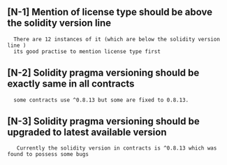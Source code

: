 ## [N-1] Mention of license type should  be above the solidity version line
      There are 12 instances of it (which are below the solidity version line )
      its good practise to mention license type first

## [N-2] Solidity pragma versioning should be exactly same in all contracts
      some contracts use ^0.8.13 but some are fixed to 0.8.13.

## [N-3] Solidity pragma versioning should be upgraded to latest available version
       Currently the solidity version in contracts is ^0.8.13 which was found to possess some bugs